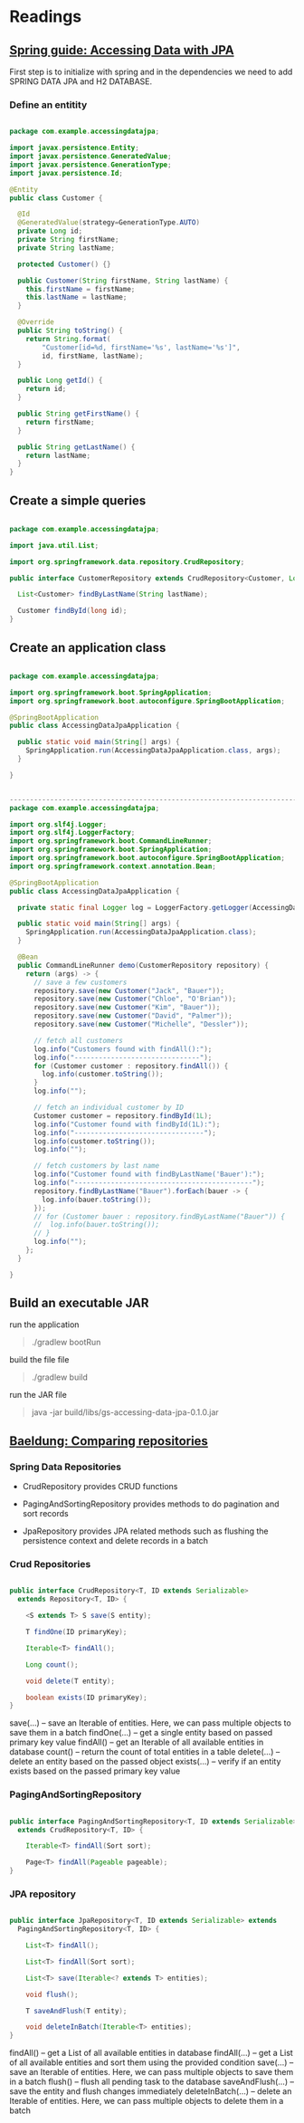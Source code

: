 # Readings

## [Spring guide: Accessing Data with JPA](https://spring.io/guides/gs/accessing-data-jpa/)

First step is to initialize with spring and in the dependencies we need to add SPRING DATA JPA and H2 DATABASE.

### Define an entitity

```java

package com.example.accessingdatajpa;

import javax.persistence.Entity;
import javax.persistence.GeneratedValue;
import javax.persistence.GenerationType;
import javax.persistence.Id;

@Entity
public class Customer {

  @Id
  @GeneratedValue(strategy=GenerationType.AUTO)
  private Long id;
  private String firstName;
  private String lastName;

  protected Customer() {}

  public Customer(String firstName, String lastName) {
    this.firstName = firstName;
    this.lastName = lastName;
  }

  @Override
  public String toString() {
    return String.format(
        "Customer[id=%d, firstName='%s', lastName='%s']",
        id, firstName, lastName);
  }

  public Long getId() {
    return id;
  }

  public String getFirstName() {
    return firstName;
  }

  public String getLastName() {
    return lastName;
  }
}

```

## Create a simple queries

```java

package com.example.accessingdatajpa;

import java.util.List;

import org.springframework.data.repository.CrudRepository;

public interface CustomerRepository extends CrudRepository<Customer, Long> {

  List<Customer> findByLastName(String lastName);

  Customer findById(long id);
}

```

## Create an application class

```java

package com.example.accessingdatajpa;

import org.springframework.boot.SpringApplication;
import org.springframework.boot.autoconfigure.SpringBootApplication;

@SpringBootApplication
public class AccessingDataJpaApplication {

  public static void main(String[] args) {
    SpringApplication.run(AccessingDataJpaApplication.class, args);
  }

}


-----------------------------------------------------------------------
package com.example.accessingdatajpa;

import org.slf4j.Logger;
import org.slf4j.LoggerFactory;
import org.springframework.boot.CommandLineRunner;
import org.springframework.boot.SpringApplication;
import org.springframework.boot.autoconfigure.SpringBootApplication;
import org.springframework.context.annotation.Bean;

@SpringBootApplication
public class AccessingDataJpaApplication {

  private static final Logger log = LoggerFactory.getLogger(AccessingDataJpaApplication.class);

  public static void main(String[] args) {
    SpringApplication.run(AccessingDataJpaApplication.class);
  }

  @Bean
  public CommandLineRunner demo(CustomerRepository repository) {
    return (args) -> {
      // save a few customers
      repository.save(new Customer("Jack", "Bauer"));
      repository.save(new Customer("Chloe", "O'Brian"));
      repository.save(new Customer("Kim", "Bauer"));
      repository.save(new Customer("David", "Palmer"));
      repository.save(new Customer("Michelle", "Dessler"));

      // fetch all customers
      log.info("Customers found with findAll():");
      log.info("-------------------------------");
      for (Customer customer : repository.findAll()) {
        log.info(customer.toString());
      }
      log.info("");

      // fetch an individual customer by ID
      Customer customer = repository.findById(1L);
      log.info("Customer found with findById(1L):");
      log.info("--------------------------------");
      log.info(customer.toString());
      log.info("");

      // fetch customers by last name
      log.info("Customer found with findByLastName('Bauer'):");
      log.info("--------------------------------------------");
      repository.findByLastName("Bauer").forEach(bauer -> {
        log.info(bauer.toString());
      });
      // for (Customer bauer : repository.findByLastName("Bauer")) {
      //  log.info(bauer.toString());
      // }
      log.info("");
    };
  }

}
```

## Build an executable JAR

run the application
> ./gradlew bootRun

build the file file
>./gradlew build

run the JAR file
> java -jar build/libs/gs-accessing-data-jpa-0.1.0.jar

## [Baeldung: Comparing repositories](https://www.baeldung.com/spring-data-repositories)

### Spring Data Repositories

- CrudRepository provides CRUD functions

- PagingAndSortingRepository provides methods to do pagination and sort records

- JpaRepository provides JPA related methods such as flushing the persistence context and delete records in a batch

### Crud Repositories

```java

public interface CrudRepository<T, ID extends Serializable>
  extends Repository<T, ID> {

    <S extends T> S save(S entity);

    T findOne(ID primaryKey);

    Iterable<T> findAll();

    Long count();

    void delete(T entity);

    boolean exists(ID primaryKey);
}

```

save(…) – save an Iterable of entities. Here, we can pass multiple objects to save them in a batch
findOne(…) – get a single entity based on passed primary key value
findAll() – get an Iterable of all available entities in database
count() – return the count of total entities in a table
delete(…) – delete an entity based on the passed object
exists(…) – verify if an entity exists based on the passed primary key value

### PagingAndSortingRepository

```java

public interface PagingAndSortingRepository<T, ID extends Serializable> 
  extends CrudRepository<T, ID> {

    Iterable<T> findAll(Sort sort);

    Page<T> findAll(Pageable pageable);
}

```

### JPA repository

```java

public interface JpaRepository<T, ID extends Serializable> extends
  PagingAndSortingRepository<T, ID> {

    List<T> findAll();

    List<T> findAll(Sort sort);

    List<T> save(Iterable<? extends T> entities);

    void flush();

    T saveAndFlush(T entity);

    void deleteInBatch(Iterable<T> entities);
}


```

findAll() – get a List of all available entities in database
findAll(…) – get a List of all available entities and sort them using the provided condition
save(…) – save an Iterable of entities. Here, we can pass multiple objects to save them in a batch
flush() – flush all pending task to the database
saveAndFlush(…) – save the entity and flush changes immediately
deleteInBatch(…) – delete an Iterable of entities. Here, we can pass multiple objects to delete them in a batch

